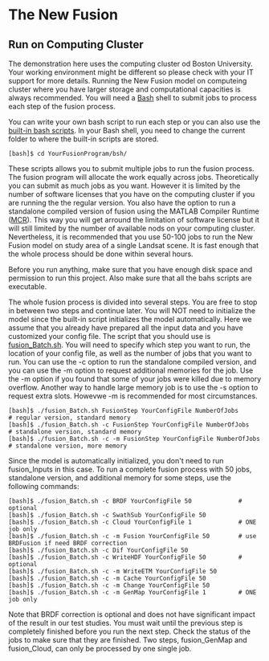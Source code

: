 # The New Fusion
## Run on Computing Cluster

The demonstration here uses the computing cluster od Boston University. Your working environment might be different so please check with your IT support for more details. Running the New Fusion model on computeing cluster where you have larger storage and computational capacities is always recommended. You will need a [Bash](https://en.wikipedia.org/wiki/Bash_(Unix_shell)) shell to submit jobs to process each step of the fusion process.

You can write your own bash script to run each step or you can also use the [built-in bash scripts](../bsh/). In your Bash shell, you need to change the current folder to where the built-in scripts are stored.

    [bash]$ cd YourFusionProgram/bsh/
    
These scripts allows you to submit multiple jobs to run the fusion process. The fusion program will allocate the work equally across jobs. Theoretically you can submit as much jobs as you want. However it is limited by the number of software licenses that you have on the computing cluster if you are running the the regular version. You also have the option to run a standalone compiled version of fusion using the MATLAB Compiler Runtime ([MCR](http://www.mathworks.com/products/compiler/mcr/)). This way you will get arround the limitation of software license but it will still limited by the number of available nods on your computing cluster. Nevertheless, it is recommended that you use 50-100 jobs to run the New Fusion model on study area of a single Landsat scene. It is fast enough that the whole process should be done within several hours.

Before you run anything, make sure that you have enough disk space and permission to run this project. Also make sure that all the bahs scripts are executable. 

The whole fusion process is divided into several steps. You are free to stop in between two steps and continue later. You will NOT need to initialize the model since the built-in script initializes the model automatically. Here we assume that you already have prepared all the input data and you have customized your config file. The script that you should use is [fusion_Batch.sh](../bsh/fusion_Batch.sh). You will need to specify which step you want to run, the location of your config file, as well as the number of jobs that you want to run. You can use the -c option to run the standalone compiled version, and you can use the -m option to request additional memories for the job. Use the -m option if you found that some of your jobs were killed due to memory overflow. Another way to handle large memory job is to use the -s option to request extra slots. Howevwe -m is recommended for most circumstances.

    [bash]$ ./fusion_Batch.sh FusionStep YourConfigFile NumberOfJobs        # regular version, standard memory
    [bash]$ ./fusion_Batch.sh -c FusionStep YourConfigFile NumberOfJobs     # standalone version, standard memory
    [bash]$ ./fusion_Batch.sh -c -m FusionStep YourConfigFile NumberOfJobs  # standalone version, more memory
    
Since the model is automatically initialized, you don't need to run fusion_Inputs in this case. To run a complete fusion process with 50 jobs, standalone version, and additional memory for some steps, use the following commands:

    [bash]$ ./fusion_Batch.sh -c BRDF YourConfigFile 50             # optional
    [bash]$ ./fusion_Batch.sh -c SwathSub YourConfigFile 50
    [bash]$ ./fusion_Batch.sh -c Cloud YourConfigFile 1             # ONE job only
    [bash]$ ./fusion_Batch.sh -c -m Fusion YourConfigFile 50        # use BRDFusion if need BRDF correction
    [bash]$ ./fusion_Batch.sh -c Dif YourConfigFile 50
    [bash]$ ./fusion_Batch.sh -c WriteHDF YourConfigFile 50         # optional
    [bash]$ ./fusion_Batch.sh -c -m WriteETM YourConfigFile 50 
    [bash]$ ./fusion_Batch.sh -c -m Cache YourConfigFile 50
    [bash]$ ./fusion_Batch.sh -c -m Change YourConfigFile 50
    [bash]$ ./fusion_Batch.sh -c -m GenMap YourConfigFile 1         # ONE job only
    
Note that BRDF correction is optional and does not have significant impact of the result in our test studies. You must wait until the previous step is completely finished before you run the next step. Check the status of the jobs to make sure that they are finished. Two steps, fusion_GenMap and fusion_Cloud, can only be processed by one single job.
